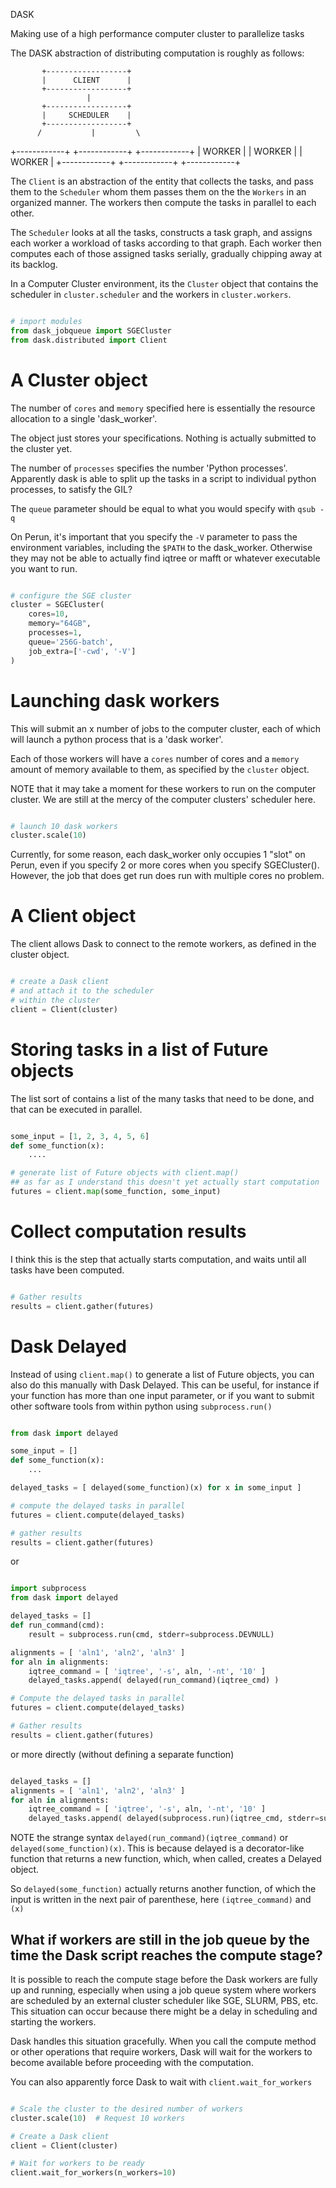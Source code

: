 DASK

Making use of a high performance computer cluster to parallelize tasks

The DASK abstraction of distributing computation is roughly as follows:

           +------------------+
           |      CLIENT      |
           +------------------+
                     |
           +------------------+
           |     SCHEDULER    |
           +------------------+
          /           |         \
  +------------+ +------------+ +------------+
  |   WORKER   | |   WORKER   | |   WORKER   |
  +------------+ +------------+ +------------+

The `Client` is an abstraction of the entity that collects the tasks,
and pass them to the `Scheduler` whom them passes them on the the
`Workers` in an organized manner. The workers then compute the
tasks in parallel to each other.

The `Scheduler` looks at all the tasks, constructs a task graph,
and assigns each worker a workload of tasks according to that graph.
Each worker then computes each of those assigned tasks serially,
gradually chipping away at its backlog.

In a Computer Cluster environment, its the `Cluster` object that
contains the scheduler in `cluster.scheduler` and the workers
in `cluster.workers`.

```python

# import modules
from dask_jobqueue import SGECluster
from dask.distributed import Client
```

# A Cluster object

The number of `cores` and `memory` specified here is essentially the
resource allocation to a single 'dask_worker'.

The object just stores your specifications. Nothing is actually submitted to the cluster yet.

The number of `processes` specifies the number 'Python processes'.
Apparently dask is able to split up the tasks in a script to individual python processes,
to satisfy the GIL?

The `queue` parameter should be equal to what you would specify with
`qsub -q`

On Perun, it's important that you specify the `-V` parameter to pass the environment variables,
including the `$PATH` to the dask_worker. Otherwise they may not be able to actually find
iqtree or mafft or whatever executable you want to run.

```python

# configure the SGE cluster
cluster = SGECluster(
    cores=10,
    memory="64GB",
    processes=1,
    queue='256G-batch',
    job_extra=['-cwd', '-V']
)
```

# Launching dask workers

This will submit an x number of jobs to the computer cluster,
each of which will launch a python process that is a 'dask worker'.

Each of those workers will have a `cores` number of cores and a `memory`
amount of memory available to them, as specified by the `cluster` object.

NOTE that it may take a moment for these workers to run on the computer cluster.
We are still at the mercy of the computer clusters' scheduler here.

```python

# launch 10 dask workers
cluster.scale(10)
```

Currently, for some reason, each dask_worker only occupies 1 "slot" on Perun,
even if you specify 2 or more cores when you specify SGECluster(). However,
the job that does get run does run with multiple cores no problem.

# A Client object

The client allows Dask to connect to the remote workers,
as defined in the cluster object. 

```python

# create a Dask client
# and attach it to the scheduler
# within the cluster
client = Client(cluster)
```

# Storing tasks in a list of Future objects

The list sort of contains a list of the many tasks that need to be done,
and that can be executed in parallel.

```python

some_input = [1, 2, 3, 4, 5, 6]
def some_function(x):
    ....

# generate list of Future objects with client.map()
## as far as I understand this doesn't yet actually start computation
futures = client.map(some_function, some_input)
```

# Collect computation results

I think this is the step that actually starts computation,
and waits until all tasks have been computed.

```python

# Gather results
results = client.gather(futures)
```

# Dask Delayed

Instead of using `client.map()` to generate a list of Future objects,
you can also do this manually with Dask Delayed. This can be useful,
for instance if your function has more than one input parameter,
or if you want to submit other software tools from within python
using `subprocess.run()`

```python

from dask import delayed

some_input = []
def some_function(x):
    ...

delayed_tasks = [ delayed(some_function)(x) for x in some_input ]

# compute the delayed tasks in parallel
futures = client.compute(delayed_tasks)

# gather results
results = client.gather(futures)
```

or

```python

import subprocess
from dask import delayed

delayed_tasks = []
def run_command(cmd):
    result = subprocess.run(cmd, stderr=subprocess.DEVNULL)

alignments = [ 'aln1', 'aln2', 'aln3' ]
for aln in alignments:
    iqtree_command = [ 'iqtree', '-s', aln, '-nt', '10' ]
    delayed_tasks.append( delayed(run_command)(iqtree_cmd) )

# Compute the delayed tasks in parallel
futures = client.compute(delayed_tasks)

# Gather results
results = client.gather(futures)
```

or more directly (without defining a separate function)

```python

delayed_tasks = []
alignments = [ 'aln1', 'aln2', 'aln3' ]
for aln in alignments:
    iqtree_command = [ 'iqtree', '-s', aln, '-nt', '10' ]
    delayed_tasks.append( delayed(subprocess.run)(iqtree_cmd, stderr=subprocess.DEVNULL) )
```

NOTE the strange syntax `delayed(run_command)(iqtree_command)`
or `delayed(some_function)(x)`. This is because delayed is a 
decorator-like function that returns a new function, which,
when called, creates a Delayed object.

So `delayed(some_function)` actually returns another function,
of which the input is written in the next pair of parenthese, 
here `(iqtree_command)` and `(x)`

## What if workers are still in the job queue by the time the Dask script reaches the compute stage?

It is possible to reach the compute stage before the Dask workers are
fully up and running, especially when using a job queue system where 
workers are scheduled by an external cluster scheduler like SGE, SLURM, 
PBS, etc. This situation can occur because there might be a delay in 
scheduling and starting the workers.

Dask handles this situation gracefully. When you call the compute method 
or other operations that require workers, Dask will wait for the workers 
to become available before proceeding with the computation.

You can also apparently force Dask to wait with
`client.wait_for_workers`

```python

# Scale the cluster to the desired number of workers
cluster.scale(10)  # Request 10 workers

# Create a Dask client
client = Client(cluster)

# Wait for workers to be ready
client.wait_for_workers(n_workers=10)
```
